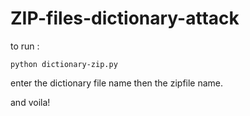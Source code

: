 # ZIP-files-dictionary-attack

to run :

    python dictionary-zip.py
    
enter the dictionary file name then the zipfile name.

and voila!

